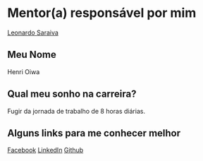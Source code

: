 # Mentor(a) responsável por mim

[Leonardo Saraiva](https://github.com/HenriOiwa/mentoria/blob/master/mentores/perfis/leonardo_saraiva.md)

## Meu Nome

Henri Oiwa

## Qual meu sonho na carreira?

Fugir da jornada de trabalho de 8 horas diárias.

## Alguns links para me conhecer melhor

[Facebook](https://www.facebook.com/henri.oiwa)
[LinkedIn](https://br.linkedin.com/in/henri-oiwa-a07786125)
[Github](https://github.com/HenriOiwa)
